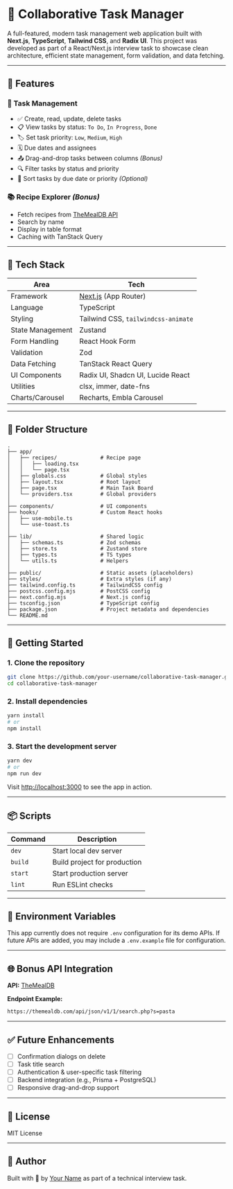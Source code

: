 # 🧩 Collaborative Task Manager

A full-featured, modern task management web application built with **Next.js**, **TypeScript**, **Tailwind CSS**, and **Radix UI**. This project was developed as part of a React/Next.js interview task to showcase clean architecture, efficient state management, form validation, and data fetching.

---

## 🚀 Features

### 📌 Task Management
- ✅ Create, read, update, delete tasks
- 📋 View tasks by status: `To Do`, `In Progress`, `Done`
- 🏷️ Set task priority: `Low`, `Medium`, `High`
- 🗓️ Due dates and assignees
- 📤 Drag-and-drop tasks between columns *(Bonus)*
- 🔍 Filter tasks by status and priority
- 🧮 Sort tasks by due date or priority *(Optional)*

### 📚 Recipe Explorer *(Bonus)*
- Fetch recipes from [TheMealDB API](https://themealdb.com/api.php)
- Search by name
- Display in table format
- Caching with TanStack Query

---

## 🧰 Tech Stack

| Area               | Tech                                      |
|--------------------|-------------------------------------------|
| Framework          | [Next.js](https://nextjs.org) (App Router) |
| Language           | TypeScript                                |
| Styling            | Tailwind CSS, `tailwindcss-animate`       |
| State Management   | Zustand                                   |
| Form Handling      | React Hook Form                           |
| Validation         | Zod                                       |
| Data Fetching      | TanStack React Query                      |
| UI Components      | Radix UI, Shadcn UI, Lucide React         |
| Utilities          | clsx, immer, date-fns                     |
| Charts/Carousel    | Recharts, Embla Carousel                  |

---

## 📁 Folder Structure

```
.
├── app/
│   ├── recipes/              # Recipe page
│   │   ├── loading.tsx
│   │   └── page.tsx
│   ├── globals.css           # Global styles
│   ├── layout.tsx            # Root layout
│   ├── page.tsx              # Main Task Board
│   └── providers.tsx         # Global providers
│
├── components/               # UI components
├── hooks/                    # Custom React hooks
│   ├── use-mobile.ts
│   └── use-toast.ts
│
├── lib/                      # Shared logic
│   ├── schemas.ts            # Zod schemas
│   ├── store.ts              # Zustand store
│   ├── types.ts              # TS types
│   └── utils.ts              # Helpers
│
├── public/                   # Static assets (placeholders)
├── styles/                   # Extra styles (if any)
├── tailwind.config.ts        # TailwindCSS config
├── postcss.config.mjs        # PostCSS config
├── next.config.mjs           # Next.js config
├── tsconfig.json             # TypeScript config
├── package.json              # Project metadata and dependencies
└── README.md
```

---

## 🧪 Getting Started

### 1. Clone the repository
```bash
git clone https://github.com/your-username/collaborative-task-manager.git
cd collaborative-task-manager
```

### 2. Install dependencies
```bash
yarn install
# or
npm install
```

### 3. Start the development server
```bash
yarn dev
# or
npm run dev
```

Visit [http://localhost:3000](http://localhost:3000) to see the app in action.

---

## 📦 Scripts

| Command         | Description                           |
|----------------|---------------------------------------|
| `dev`           | Start local dev server                |
| `build`         | Build project for production          |
| `start`         | Start production server               |
| `lint`          | Run ESLint checks                     |

---

## 🔐 Environment Variables

This app currently does not require `.env` configuration for its demo APIs. If future APIs are added, you may include a `.env.example` file for configuration.

---

## 🌐 Bonus API Integration

**API:** [TheMealDB](https://themealdb.com/api.php)

**Endpoint Example:**
```bash
https://themealdb.com/api/json/v1/1/search.php?s=pasta
```

---

## ✅ Future Enhancements

- [ ] Confirmation dialogs on delete
- [ ] Task title search
- [ ] Authentication & user-specific task filtering
- [ ] Backend integration (e.g., Prisma + PostgreSQL)
- [ ] Responsive drag-and-drop support

---

## 📝 License

MIT License

---

## 👤 Author

Built with 💙 by [Your Name](https://github.com/your-username) as part of a technical interview task.